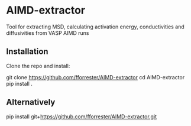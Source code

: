 # AIMD-extractor
Tool for extracting MSD, calculating activation energy, conductivities and diffusivities from VASP AIMD runs


## Installation

Clone the repo and install:

git clone https://github.com/fforrester/AIMD-extractor
cd AIMD-extractor
pip install .

## Alternatively

pip install git+https://github.com/fforrester/AIMD-extractor.git





